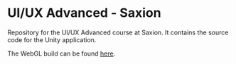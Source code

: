 # UI/UX Advanced - Saxion
Repository for the UI/UX Advanced course at Saxion. It contains the source code for the Unity application.

The WebGL build can be found [here](https://teodorvecerdi.github.io/uiux_advanced_application/).
